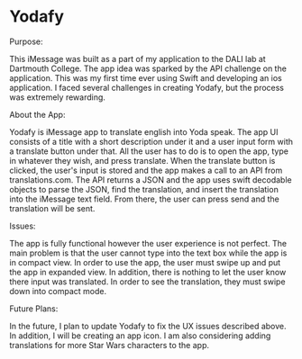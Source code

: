 # Yodafy
Purpose:

This iMessage was built as a part of my application to the DALI lab at Dartmouth College. The app idea was sparked by the API challenge on the application. This was my first time ever using Swift and developing an ios application. I faced several challenges in creating Yodafy, but the process was extremely rewarding.

About the App:

Yodafy is iMessage app to translate english into Yoda speak. The app UI consists of a title with a short description under it and a user input form with a translate button under that. All the user has to do is to open the app, type in whatever they wish, and press translate. When the translate button is clicked, the user's input is stored and the app makes a call to an API from translations.com. The API returns a JSON and the app uses swift decodable objects to parse the JSON, find the translation, and insert the translation into the iMessage text field. From there, the user can press send and the translation will be sent.

Issues:

The app is fully functional however the user experience is not perfect. The main problem is that the user cannot type into the text box while the app is in compact view. In order to use the app, the user must swipe up and put the app in expanded view. In addition, there is nothing to let the user know there input was translated. In order to see the translation, they must swipe down into compact mode.

Future Plans:

In the future, I plan to update Yodafy to fix the UX issues described above. In addition, I will be creating an app icon. I am also considering adding translations for more Star Wars characters to the app.
